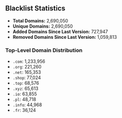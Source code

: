 ## Blacklist Statistics

- **Total Domains:** 2,690,050
- **Unique Domains:** 2,690,050
- **Added Domains Since Last Version:** 727,947
- **Removed Domains Since Last Version:** 1,059,813

### Top-Level Domain Distribution

-  `.com`: 1,233,956
-  `.org`: 221,260
-  `.net`: 165,353
-  `.shop`: 77,024
-  `.top`: 68,576
-  `.xyz`: 65,613
-  `.io`: 63,855
-  `.pl`: 48,718
-  `.info`: 44,968
-  `.fr`: 36,124
